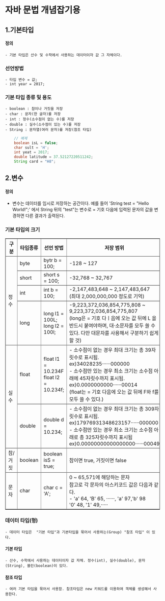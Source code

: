 # 자바 문법 개념잡기용

## 1.기본타입
#### 정의
    - 기본 타입은 산수 및 수학에서 사용하는 데이터이자 값 그 자체이다.
### 선언방법
    - 타입 변수 = 값;
    - int year = 2017;
### 기본 타입 종류 및 용도
    - boolean : 참이나 거짓을 저장
    - char : 문자(한 글자)를 저장
    - int : 정수(소수점이 없는 수)를 저장
    - double : 실수(소수점이 있는 수)를 저장
    - String : 문자열(여러 문자)를 저장(참조 타입)
```java
    // 예제
    boolean isL = false;
    char sult = 'H';
    int yeat = 2017;
    double latitude = 37.52127220511242;
    String card = "H8";
```

## 2.변수
#### 정의
- 변수는 데이터를 임시로 저장하는 공간이다. 예를 들어 'String test = "Hello World!";' 에서 String 뒤의 "test"는 변수로 = 기호 다음에 입력된 문자의 값을 변경하면 다른 결과가 출력된다.

### 기본 타입의 크기
<table border="1">
    <thead>
        <tr>
            <th>
                구분
            </th>
            <th>
                타입종류
            </th>
            <th>
                선언 방법
            </th>
            <th>
                저장 범위
            </th>
        </tr>
    </thead>
    <tbody>
        <tr>
            <tr>
                <td rowspan="5">
                    정수
                </td>
            </tr>
            <tr>
                <td>
                    byte
                </td>
                <td>
                    bytr b = 100;
                </td>
                <td>
                    -128 ~ 127
                </td>
            </tr>
            <tr>
                <td>
                    short
                </td>
                <td>
                    short s = 100;
                </td>
                <td>
                    -32,768 ~ 32,767
                </td>
            </tr>
            <tr>
                <td>
                    int
                </td>
                <td>
                    int b = 100;
                </td>
                <td>
                    -2,147,483,648 ~ 2,147,483,647<br>(최대 2,000,000,000 정도로 기억)
                </td>
            </tr>
            <tr>
                <td>
                    long
                </td>
                <td>
                    long l1 = 100L;<br>long l2 = 100l;
                </td>
                <td>
                    -9,223,372,036,854,775,808 ~ 9,223,372,036,854,775,807<br>(long은 = 기호 다ㅣ음에 오는 값 뒤에 L 을 반드시 붙여야하며, 대·소문자를 모두 쓸 수 있다. 다만 대문자를 사용해서 구분하기 쉽게 할 것)
                </td>
            </tr>
        </tr>
        <tr>
            <tr>
                <td rowspan="3">
                    실수
                </td>
            </tr>
            <tr>
                <td>
                    float
                </td>
                <td>
                    float l1 = 10.234F<br>float l2 = 10.234f;
                </td>
                <td>
                    - 소수점이 없는 경우 최대 크기는 총 39자릿수로 표시됨.<br>ex)34028235······000000
                    <br>
                    - 소수점만 있는 경우 최소 크기는 소수점 아래에 45자릿수까지 표시됨.<br>ex)0.0000000000······00014<br>(float는 = 기호 다음에 오는 값 뒤에 F와 f를 모두 쓸 수 있다.)
                </td>
            </tr>
            <tr>
                <td>
                    double
                </td>
                <td>
                    double d = 10.234;
                </td>
                <td>
                    - 소수점이 없는 경우 최대 크기는 총 309자릿수로 표시됨.<br>ex)17976931348623157······000000<br>
                    - 소수점만 있는 경우 최소 크기는 소수점 아래로 총 325자릿수까지 표시됨<br>ex)0.00000000000000000······00049
                </td>
            </tr>
        </tr>
        <tr>
            <td rowspan="2">
                참/거짓
            </td>
        </tr>
        <tr>
            <td>
                boolean
            </td>
            <td>
                boolean isS = true;
            </td>
            <td>
                참이면 true, 거짓이면 false
            </td>
        </tr>
        <tr>
            <td rowspan="2">
                문자
            </td>
        </tr>
        <tr>
            <td>
                char
            </td>
            <td>
                char c = 'A';
            </td>
            <td>
                0 ~ 65,571에 해당하는 문자<br>참고로 각 문자의 아스키코드 값은 다음과 같다.<br>- 'a' 64, 'B' 65, ······, 'a' 97,'b' 98<br>'0' 48, '1' 49,·····
            </td>
        </tr>
    </tbody>
</table>

### 데이터 타입(형)
    - 데이터 타입은  "기본 타입"과 기본타입을 묶어서 사용하는(Group) "참조 타입" 이 있다.
#### 기본 타입
    - 산수, 수학에서 사용하는 데이터이자 값 자체. 정수(int), 실수(double), 문자(String), 블린(boolean)이 있다.
#### 참조 타입
    - 여러 기본 타입을 묶어서 사용함. 참조타입은 new 키워드를 이용하여 객체를 생성해서 사용한다.